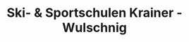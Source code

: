 ---
title: "Ski- & Sportschulen Krainer - Wulschnig"
url: /bad-kleinkirchheim/ski-und-sportschulen-krainer-wulschnig/
shop: Sport
---